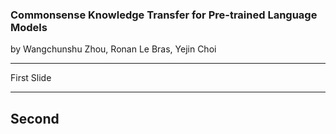 ### Commonsense Knowledge Transfer for Pre-trained Language Models

by Wangchunshu Zhou, Ronan Le Bras, Yejin Choi

---
First Slide

---
Second
---